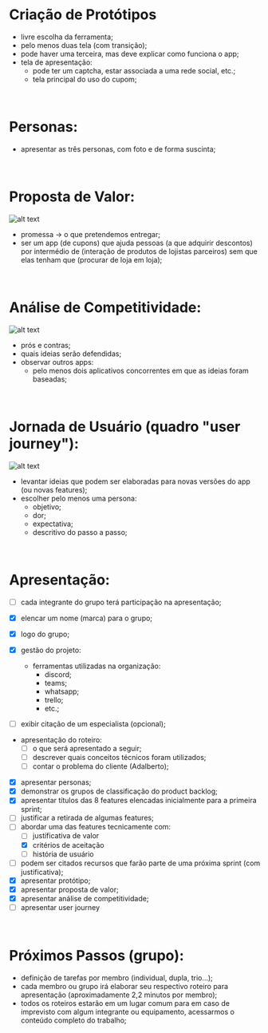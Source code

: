 # Criação de Protótipos

- livre escolha da ferramenta;
- pelo menos duas tela (com transição);
- pode haver uma terceira, mas deve explicar como funciona o app;
- tela de apresentação:
  - pode ter um captcha, estar associada a uma rede social, etc.;
  - tela principal do uso do cupom;

&nbsp;

# Personas:

- apresentar as três personas, com foto e de forma suscinta;

&nbsp;

# Proposta de Valor:

![alt text](https://github.com/rtof83/tex-time2/blob/main/files/proposta.jpg?raw=true)

- promessa -> o que pretendemos entregar;
- ser um app (de cupons) que ajuda pessoas (a que adquirir descontos) por intermédio de (interação de produtos de lojistas parceiros) sem que elas tenham que (procurar de loja em loja);

&nbsp;

# Análise de Competitividade:

![alt text](https://github.com/rtof83/tex-time2/blob/main/files/competitividade.jpg?raw=true)

- prós e contras;
- quais ideias serão defendidas;
- observar outros apps:
  - pelo menos dois aplicativos concorrentes em que as ideias foram baseadas;
  

&nbsp;

# Jornada de Usuário (quadro "user journey"):

![alt text](https://github.com/rtof83/tex-time2/blob/main/files/journey.jpg?raw=true)

- levantar ideias que podem ser elaboradas para novas versões do app (ou novas features);
- escolher pelo menos uma persona:
  - objetivo;
  - dor;
  - expectativa;
  - descritivo do passo a passo;

&nbsp;

# Apresentação:

- [ ] cada integrante do grupo terá participação na apresentação;
- [x] elencar um nome (marca) para o grupo;
- [x] logo do grupo;

- [x] gestão do projeto:
  - ferramentas utilizadas na organização:
    - discord;
    - teams;
    - whatsapp;
    - trello;
    - etc.;

- [ ] exibir citação de um especialista (opcional);

- apresentação do roteiro:
  - [ ] o que será apresentado a seguir;
  - [ ] descrever quais conceitos técnicos foram utilizados;
  - [ ] contar o problema do cliente (Adalberto);

- [x] apresentar personas;
- [x] demonstrar os grupos de classificação do product backlog;
- [x] apresentar títulos das 8 features elencadas inicialmente para a primeira sprint;
- [ ] justificar a retirada de algumas features;
- [ ] abordar uma das features tecnicamente com:
  - [ ] justificativa de valor
  - [x] critérios de aceitação
  - [ ] história de usuário
- [ ] podem ser citados recursos que farão parte de uma próxima sprint (com justificativa);
- [x] apresentar protótipo;
- [x] apresentar proposta de valor;
- [x] apresentar análise de competitividade;
- [ ] apresentar user journey

&nbsp;

# Próximos Passos (grupo):

- definição de tarefas por membro (individual, dupla, trio...);
- cada membro ou grupo irá elaborar seu respectivo roteiro para apresentação (aproximadamente 2,2 minutos por membro);
- todos os roteiros estarão em um lugar comum para em caso de imprevisto com algum integrante ou equipamento, acessarmos o conteúdo completo do trabalho;
